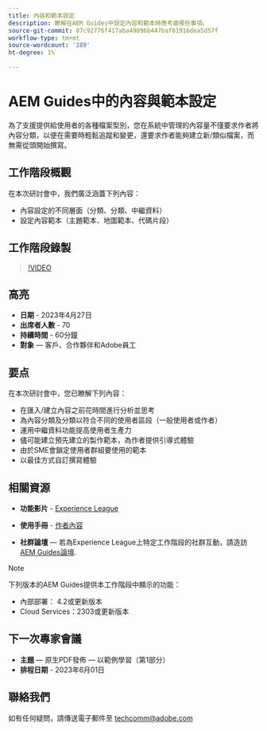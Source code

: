 ```yaml
---
title: 內容和範本設定
description: 瞭解在AEM Guides中設定內容和範本時應考慮哪些事項。
source-git-commit: 87c92776f417aba49096b447baf81916dea5d57f
workflow-type: tm+mt
source-wordcount: '289'
ht-degree: 1%

---
```


# AEM Guides中的內容與範本設定

為了支援提供給使用者的各種檔案型別，您在系統中管理的內容量不僅要求作者將內容分類，以便在需要時輕鬆追蹤和變更，還要求作者能夠建立新/類似檔案，而無需從頭開始撰寫。


## 工作階段概觀

在本次研討會中，我們廣泛涵蓋下列內容：
- 內容設定的不同層面（分類、分類、中繼資料）
- 設定內容範本（主題範本、地圖範本、代碼片段）



## 工作階段錄製

>[!VIDEO](https://video.tv.adobe.com/v/3419004/guides-templates-author-templates?quality=12&learn=on)


## 高亮

- **日期** - 2023年4月27日
- **出席者人數** - 70
- **持續時間** - 60分鐘
- **對象**  — 客戶、合作夥伴和Adobe員工


## 要点

在本次研討會中，您已瞭解下列內容：
- 在匯入/建立內容之前花時間進行分析並思考
- 為內容分類及分類以符合不同的使用者區段（一般使用者或作者）
- 運用中繼資料功能提高使用者生產力
- 儘可能建立預先建立的製作範本，為作者提供引導式體驗
- 由於SME會鎖定使用者群組要使用的範本
- 以最佳方式自訂撰寫體驗



## 相關資源

- **功能影片** -  [Experience League](https://experienceleague.adobe.com/docs/experience-manager-guides-learn/videos/advanced-user-guide/folder-profiles.html)

- **使用手冊** - [作者內容](https://help.adobe.com/en_US/xml-documentation-for-adobe-experience-manager/index.html#t=DXML-master-map%2Freports-intro.html)

- **社群論壇**  — 若為Experience League上特定工作階段的社群互動，請造訪  [AEM Guides論壇](https://experienceleaguecommunities.adobe.com/t5/experience-manager-guides/bd-p/xml-documentation-discussions).

>[!NOTE]
>
> 下列版本的AEM Guides提供本工作階段中顯示的功能：
> - 內部部署： 4.2或更新版本
> - Cloud Services：2303或更新版本



## 下一次專家會議

- **主題**  — 原生PDF發佈 — 以範例學習（第1部分）
- **排程日期** - 2023年6月01日


## 聯絡我們

如有任何疑問，請傳送電子郵件至 <techcomm@adobe.com>

